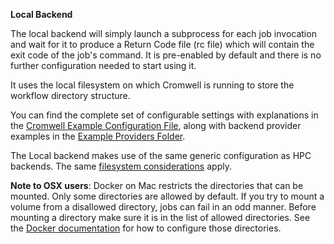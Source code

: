 **Local Backend**

The local backend will simply launch a subprocess for each job invocation and wait for it to produce a Return Code file (rc file) which will contain the exit code of the job's command.
It is pre-enabled by default and there is no further configuration needed to start using it.

It uses the local filesystem on which Cromwell is running to store the workflow directory structure.

You can find the complete set of configurable settings with explanations in the 
[Cromwell Example Configuration File][cromwell-examples-conf],
along with backend provider examples in the [Example Providers Folder][cromwell-examples-folder].

The Local backend makes use of the same generic configuration as HPC backends. The same [filesystem considerations](HPC#filesystems) apply.

**Note to OSX users**: Docker on Mac restricts the directories that can be mounted. Only some directories are allowed by default.
If you try to mount a volume from a disallowed directory, jobs can fail in an odd manner. Before mounting a directory make sure it is in the list
of allowed directories. See the [Docker documentation](https://docs.docker.com/docker-for-mac/osxfs/#namespaces) for how to configure those directories.

[cromwell-examples-conf]: https://github.com/broadinstitute/cromwell/blob/develop/cromwell.example.backends/cromwell.examples.conf
[cromwell-examples-folder]: https://www.github.com/broadinstitute/cromwell/tree/develop/cromwell.example.backends
